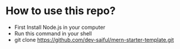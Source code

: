 # How to use this repo?
* First Install Node.js in your computer
* Run this command in your shell
* git clone https://github.com/dev-saiful/mern-starter-template.git
